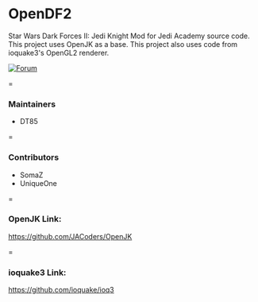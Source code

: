 # OpenDF2

Star Wars Dark Forces II: Jedi Knight Mod for Jedi Academy source code. This project uses OpenJK as a base. This project also uses code from ioquake3's OpenGL2 renderer.

[![Forum](https://img.shields.io/badge/forum-JKHub.org%20DarkForcesIIMod-brightgreen.svg)](https://jkhub.org/forum/63-dark-forces-ii-mod/)

=

### Maintainers

* DT85

=

### Contributors

* SomaZ
* UniqueOne

=

### OpenJK Link:

https://github.com/JACoders/OpenJK

=

### ioquake3 Link:

https://github.com/ioquake/ioq3
